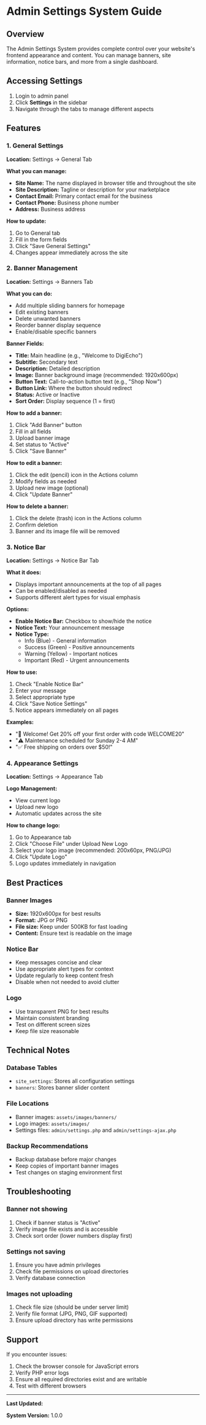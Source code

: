# Admin Settings System Guide

## Overview
The Admin Settings System provides complete control over your website's frontend appearance and content. You can manage banners, site information, notice bars, and more from a single dashboard.

## Accessing Settings
1. Login to admin panel
2. Click **Settings** in the sidebar
3. Navigate through the tabs to manage different aspects

## Features

### 1. General Settings
**Location:** Settings → General Tab

**What you can manage:**
- **Site Name:** The name displayed in browser title and throughout the site
- **Site Description:** Tagline or description for your marketplace
- **Contact Email:** Primary contact email for the business
- **Contact Phone:** Business phone number
- **Address:** Business address

**How to update:**
1. Go to General tab
2. Fill in the form fields
3. Click "Save General Settings"
4. Changes appear immediately across the site

### 2. Banner Management
**Location:** Settings → Banners Tab

**What you can do:**
- Add multiple sliding banners for homepage
- Edit existing banners
- Delete unwanted banners
- Reorder banner display sequence
- Enable/disable specific banners

**Banner Fields:**
- **Title:** Main headline (e.g., "Welcome to DigiEcho")
- **Subtitle:** Secondary text
- **Description:** Detailed description
- **Image:** Banner background image (recommended: 1920x600px)
- **Button Text:** Call-to-action button text (e.g., "Shop Now")
- **Button Link:** Where the button should redirect
- **Status:** Active or Inactive
- **Sort Order:** Display sequence (1 = first)

**How to add a banner:**
1. Click "Add Banner" button
2. Fill in all fields
3. Upload banner image
4. Set status to "Active"
5. Click "Save Banner"

**How to edit a banner:**
1. Click the edit (pencil) icon in the Actions column
2. Modify fields as needed
3. Upload new image (optional)
4. Click "Update Banner"

**How to delete a banner:**
1. Click the delete (trash) icon in the Actions column
2. Confirm deletion
3. Banner and its image file will be removed

### 3. Notice Bar
**Location:** Settings → Notice Bar Tab

**What it does:**
- Displays important announcements at the top of all pages
- Can be enabled/disabled as needed
- Supports different alert types for visual emphasis

**Options:**
- **Enable Notice Bar:** Checkbox to show/hide the notice
- **Notice Text:** Your announcement message
- **Notice Type:** 
  - Info (Blue) - General information
  - Success (Green) - Positive announcements
  - Warning (Yellow) - Important notices
  - Important (Red) - Urgent announcements

**How to use:**
1. Check "Enable Notice Bar"
2. Enter your message
3. Select appropriate type
4. Click "Save Notice Settings"
5. Notice appears immediately on all pages

**Examples:**
- "🎉 Welcome! Get 20% off your first order with code WELCOME20"
- "⚠️ Maintenance scheduled for Sunday 2-4 AM"
- "✅ Free shipping on orders over $50!"

### 4. Appearance Settings
**Location:** Settings → Appearance Tab

**Logo Management:**
- View current logo
- Upload new logo
- Automatic updates across the site

**How to change logo:**
1. Go to Appearance tab
2. Click "Choose File" under Upload New Logo
3. Select your logo image (recommended: 200x60px, PNG/JPG)
4. Click "Update Logo"
5. Logo updates immediately in navigation

## Best Practices

### Banner Images
- **Size:** 1920x600px for best results
- **Format:** JPG or PNG
- **File size:** Keep under 500KB for fast loading
- **Content:** Ensure text is readable on the image

### Notice Bar
- Keep messages concise and clear
- Use appropriate alert types for context
- Update regularly to keep content fresh
- Disable when not needed to avoid clutter

### Logo
- Use transparent PNG for best results
- Maintain consistent branding
- Test on different screen sizes
- Keep file size reasonable

## Technical Notes

### Database Tables
- `site_settings`: Stores all configuration settings
- `banners`: Stores banner slider content

### File Locations
- Banner images: `assets/images/banners/`
- Logo images: `assets/images/`
- Settings files: `admin/settings.php` and `admin/settings-ajax.php`

### Backup Recommendations
- Backup database before major changes
- Keep copies of important banner images
- Test changes on staging environment first

## Troubleshooting

### Banner not showing
1. Check if banner status is "Active"
2. Verify image file exists and is accessible
3. Check sort order (lower numbers display first)

### Settings not saving
1. Ensure you have admin privileges
2. Check file permissions on upload directories
3. Verify database connection

### Images not uploading
1. Check file size (should be under server limit)
2. Verify file format (JPG, PNG, GIF supported)
3. Ensure upload directory has write permissions

## Support
If you encounter issues:
1. Check the browser console for JavaScript errors
2. Verify PHP error logs
3. Ensure all required directories exist and are writable
4. Test with different browsers

---

**Last Updated:** <?= date('Y-m-d H:i:s') ?>

**System Version:** 1.0.0
